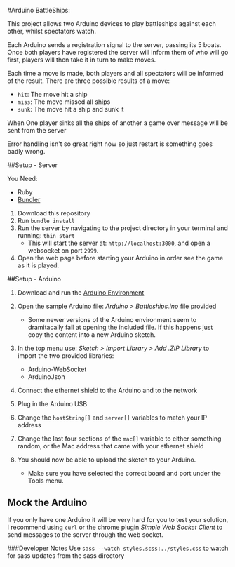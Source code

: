#Arduino BattleShips:

This project allows two Arduino devices to play battleships against each other, whilst spectators watch.

Each Arduino sends a registration signal to the server, passing its 5 boats.
Once both players have registered the server will inform them of who will go first, players
will then take it in turn to make moves.

Each time a move is made, both players and all spectators will be informed of the result.
There are three possible results of a move:

 * `hit`: The move hit a ship
 * `miss`: The move missed all ships
 * `sunk`: The move hit a ship and sunk it

When One player sinks all the ships of another a game over message will be sent from the server

Error handling isn't so great right now so just restart is something goes badly wrong.

##Setup - Server

You Need:

 * Ruby
 * [Bundler](http://bundler.io)

1. Download this repository
3. Run `bundle install`
2. Run the server by navigating to the project directory in your terminal and running: `thin start`
    * This will start the server at: `http://localhost:3000`, and open a websocket on port `2999`.
3. Open the web page before starting your Arduino in order see the game as it is played.

##Setup - Arduino
1. Download and run the [Arduino Environment](http://www.arduino.cc/en/Main/Software)
2. Open the sample Arduino file: _Arduino > Battleships.ino_ file provided
    * Some newer versions of the Arduino environment seem to dramitacally fail at opening the included file.
    If this happens just copy the content into a new Arduino sketch.
3. In the top menu use: _Sketch > Import Library > Add .ZIP Library_ to import the two provided libraries:

    * Arduino-WebSocket
    * ArduinoJson

4. Connect the ethernet shield to the Arduino and to the network
5. Plug in the Arduino USB
6. Change the `hostString[]` and `server[]` variables to match your IP address
7. Change the last four sections of the `mac[]` variable to either something random,
or the Mac address that came with your ethernet shield

8. You should now be able to upload the sketch to your Arduino.

    * Make sure you have selected the correct board and port under the Tools menu.

## Mock the Arduino
If you only have one Arduino it will be very hard for you to test your solution, I recommend using `curl`
or the chrome plugin _Simple Web Socket Client_ to send messages to the server through the web socket.

###Developer Notes
Use `sass --watch styles.scss:../styles.css` to watch for sass updates from the sass directory
